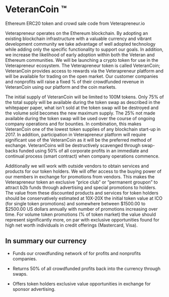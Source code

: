 # VeteranCoin  ™
Ethereum ERC20 token and crowd sale code from Veterapreneur.io


Veterapreneur operates on the Ethereum blockchain. By adopting an existing blockchain infrastructure with a valuable currency and vibrant development community we take advantage of well adopted technology while adding only the specific functionality to support our goals. In addition, we increase the likelihood of early adoption within both the Veteran and Ethereum communities. We will be launching a crypto token for use in the Veterapreneur ecosystem. The Veterapreneur token is called VeteranCoin; VeteranCoin provides access to rewards via the Veterapreneur platform and will be available for trading on the open market. Our customer companies and nonprofits will raise a fixed % of their crowdfunded revenue in VeteranCoin using our platform and the coin markets.

The initial supply of VeteranCoin will be limited to 100M tokens. Only 75% of the total supply will be available during the token swap as described in the whitepaper paper, what isn't sold at the token swap will be destroyed and the volume sold becomes the new maximum supply. The 25% not made available during the token swap will be used over the course of ongoing company operations and for bounties. In combination, this makes VeteranCoin one of the lowest token supplies of any blockchain start-up in 2017. In addition, participation in Veterapreneur platform will require significant use of the VeteranCoin as it will be the preferred method of exchange. VeteranCoins will be destructively scavenged through swap-backs funded using 50% of all corporate profits in an immediate and continual process (smart contract) when company operations commence.

Additionally we will work with outside vendors to obtain services and products for our token holders. We will offer access to the buying power of our members in exchange for promotions from vendors. This makes the Veterapreneur token an exclusive “price club” or “permanent groupon” to attract b2b funds through advertising and special promotions to holders. The value from these discounted products and services for token holders should be conservatively estimated at 10X-20X the initial token value at ICO (for single token promotions) and somewhere between $1500.00 to $2500.00 US dollars annually with number of promotions increasing over time. For volume token promotions (% of token market) the value should represent significantly more, on par with exclusive opportunities found for high net worth individuals in credit offerings (Mastercard, Visa).

## In summary our currency

* Funds our crowdfunding network of for profits and nonprofits companies.

* Returns 50% of all crowdfunded profits back into the currency through swaps.

* Offers token holders exclusive value opportunities in exchange for sponsor advertising.


